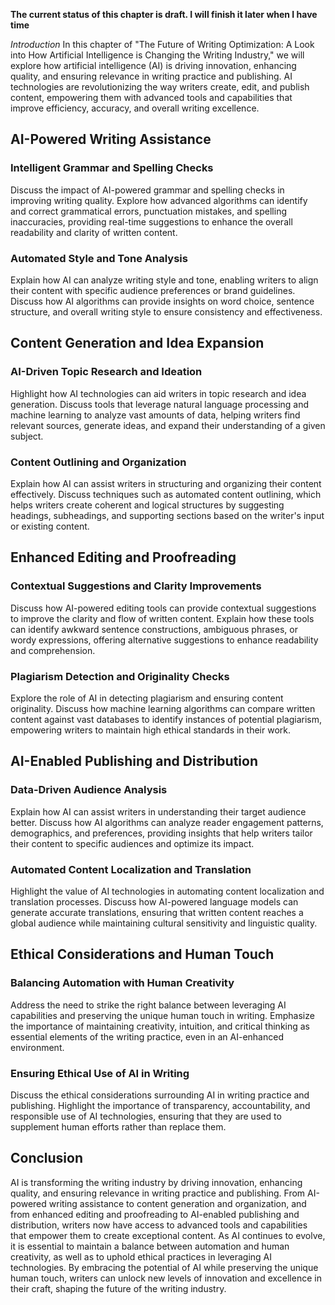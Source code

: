 **The current status of this chapter is draft. I will finish it later when I have time**

*Introduction* In this chapter of "The Future of Writing Optimization: A Look into How Artificial Intelligence is Changing the Writing Industry," we will explore how artificial intelligence (AI) is driving innovation, enhancing quality, and ensuring relevance in writing practice and publishing. AI technologies are revolutionizing the way writers create, edit, and publish content, empowering them with advanced tools and capabilities that improve efficiency, accuracy, and overall writing excellence.

AI-Powered Writing Assistance
-----------------------------

### Intelligent Grammar and Spelling Checks

Discuss the impact of AI-powered grammar and spelling checks in improving writing quality. Explore how advanced algorithms can identify and correct grammatical errors, punctuation mistakes, and spelling inaccuracies, providing real-time suggestions to enhance the overall readability and clarity of written content.

### Automated Style and Tone Analysis

Explain how AI can analyze writing style and tone, enabling writers to align their content with specific audience preferences or brand guidelines. Discuss how AI algorithms can provide insights on word choice, sentence structure, and overall writing style to ensure consistency and effectiveness.

Content Generation and Idea Expansion
-------------------------------------

### AI-Driven Topic Research and Ideation

Highlight how AI technologies can aid writers in topic research and idea generation. Discuss tools that leverage natural language processing and machine learning to analyze vast amounts of data, helping writers find relevant sources, generate ideas, and expand their understanding of a given subject.

### Content Outlining and Organization

Explain how AI can assist writers in structuring and organizing their content effectively. Discuss techniques such as automated content outlining, which helps writers create coherent and logical structures by suggesting headings, subheadings, and supporting sections based on the writer's input or existing content.

Enhanced Editing and Proofreading
---------------------------------

### Contextual Suggestions and Clarity Improvements

Discuss how AI-powered editing tools can provide contextual suggestions to improve the clarity and flow of written content. Explain how these tools can identify awkward sentence constructions, ambiguous phrases, or wordy expressions, offering alternative suggestions to enhance readability and comprehension.

### Plagiarism Detection and Originality Checks

Explore the role of AI in detecting plagiarism and ensuring content originality. Discuss how machine learning algorithms can compare written content against vast databases to identify instances of potential plagiarism, empowering writers to maintain high ethical standards in their work.

AI-Enabled Publishing and Distribution
--------------------------------------

### Data-Driven Audience Analysis

Explain how AI can assist writers in understanding their target audience better. Discuss how AI algorithms can analyze reader engagement patterns, demographics, and preferences, providing insights that help writers tailor their content to specific audiences and optimize its impact.

### Automated Content Localization and Translation

Highlight the value of AI technologies in automating content localization and translation processes. Discuss how AI-powered language models can generate accurate translations, ensuring that written content reaches a global audience while maintaining cultural sensitivity and linguistic quality.

Ethical Considerations and Human Touch
--------------------------------------

### Balancing Automation with Human Creativity

Address the need to strike the right balance between leveraging AI capabilities and preserving the unique human touch in writing. Emphasize the importance of maintaining creativity, intuition, and critical thinking as essential elements of the writing practice, even in an AI-enhanced environment.

### Ensuring Ethical Use of AI in Writing

Discuss the ethical considerations surrounding AI in writing practice and publishing. Highlight the importance of transparency, accountability, and responsible use of AI technologies, ensuring that they are used to supplement human efforts rather than replace them.

Conclusion
----------

AI is transforming the writing industry by driving innovation, enhancing quality, and ensuring relevance in writing practice and publishing. From AI-powered writing assistance to content generation and organization, and from enhanced editing and proofreading to AI-enabled publishing and distribution, writers now have access to advanced tools and capabilities that empower them to create exceptional content. As AI continues to evolve, it is essential to maintain a balance between automation and human creativity, as well as to uphold ethical practices in leveraging AI technologies. By embracing the potential of AI while preserving the unique human touch, writers can unlock new levels of innovation and excellence in their craft, shaping the future of the writing industry.
